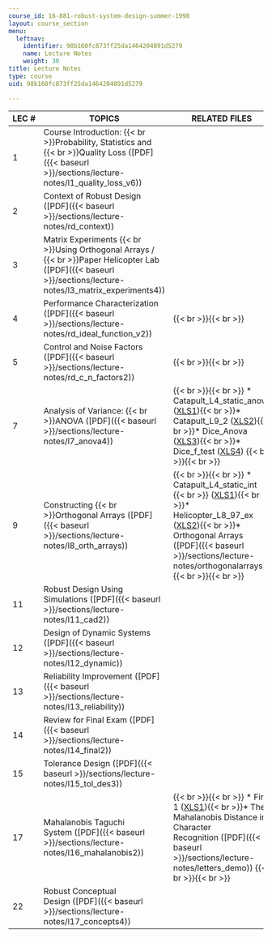 ```yaml
---
course_id: 16-881-robust-system-design-summer-1998
layout: course_section
menu:
  leftnav:
    identifier: 98b160fc873ff25da1464204891d5279
    name: Lecture Notes
    weight: 30
title: Lecture Notes
type: course
uid: 98b160fc873ff25da1464204891d5279

---
```


| LEC # | TOPICS | RELATED FILES |
| --- | --- | --- |
| 1 | Course Introduction:  {{< br >}}Probability, Statistics and  {{< br >}}Quality Loss ([PDF]({{< baseurl >}}/sections/lecture-notes/l1_quality_loss_v6)) | &nbsp; |
| 2 | Context of Robust Design ([PDF]({{< baseurl >}}/sections/lecture-notes/rd_context)) | &nbsp; |
| 3 | Matrix Experiments  {{< br >}}Using Orthogonal Arrays /  {{< br >}}Paper Helicopter Lab ([PDF]({{< baseurl >}}/sections/lecture-notes/l3_matrix_experiments4)) | &nbsp; |
| 4 | Performance Characterization ([PDF]({{< baseurl >}}/sections/lecture-notes/rd_ideal_function_v2)) |  {{< br >}}{{< br >}}  |
| 5 | Control and Noise Factors ([PDF]({{< baseurl >}}/sections/lecture-notes/rd_c_n_factors2)) |  {{< br >}}{{< br >}}  |
| 7 | Analysis of Variance:  {{< br >}}ANOVA ([PDF]({{< baseurl >}}/sections/lecture-notes/l7_anova4)) |  {{< br >}}{{< br >}} *   Catapult\_L4\_static\_anova ([XLS1](/coursemedia/16-881-robust-system-design-summer-1998/bbfcc875f14417431ef87c1d701398e6_catapult_l4_static_anova.xls)){{< br >}}*   Catapult\_L9\_2 ([XLS2](/coursemedia/16-881-robust-system-design-summer-1998/44ba950461e1876d977a0e2199a2a665_catapult_l9_2.xls)){{< br >}}*   Dice\_Anova ([XLS3](/coursemedia/16-881-robust-system-design-summer-1998/d04474daefe34bf6d632a3c59b9c1baf_dice_anova.xls)){{< br >}}*   Dice\_f\_test ([XLS4](/coursemedia/16-881-robust-system-design-summer-1998/4b398d60cb975afc623a76ff8c94a34f_dice_f_test.xls)) {{< br >}}{{< br >}}  |
| 9 | Constructing  {{< br >}}Orthogonal Arrays ([PDF]({{< baseurl >}}/sections/lecture-notes/l8_orth_arrays)) |  {{< br >}}{{< br >}} *   Catapult\_L4\_static\_int  {{< br >}}    ([XLS1](/coursemedia/16-881-robust-system-design-summer-1998/70d70b6f66f26466007269d9e7a288a8_catapult_l4_static_int.xls)){{< br >}}*   Helicopter\_L8\_97\_ex ([XLS2](/coursemedia/16-881-robust-system-design-summer-1998/5ddbb5b778de975ab61934f029884aa7_helicopter_l8_97_ex.xls)){{< br >}}*   Orthogonal Arrays ([PDF]({{< baseurl >}}/sections/lecture-notes/orthogonalarrays)) {{< br >}}{{< br >}}  |
| 11 | Robust Design Using Simulations ([PDF]({{< baseurl >}}/sections/lecture-notes/l11_cad2)) | &nbsp; |
| 12 | Design of Dynamic Systems ([PDF]({{< baseurl >}}/sections/lecture-notes/l12_dynamic)) | &nbsp; |
| 13 | Reliability Improvement ([PDF]({{< baseurl >}}/sections/lecture-notes/l13_reliability)) | &nbsp; |
| 14 | Review for Final Exam ([PDF]({{< baseurl >}}/sections/lecture-notes/l14_final2)) | &nbsp; |
| 15 | Tolerance Design ([PDF]({{< baseurl >}}/sections/lecture-notes/l15_tol_des3)) | &nbsp; |
| 17 | Mahalanobis Taguchi System ([PDF]({{< baseurl >}}/sections/lecture-notes/l16_mahalanobis2)) |  {{< br >}}{{< br >}} *   Fire 1 ([XLS1](/coursemedia/16-881-robust-system-design-summer-1998/a1b6550464e6ba428d64b7e1375b65eb_fire1.xls)){{< br >}}*   The Mahalanobis Distance in Character Recognition ([PDF]({{< baseurl >}}/sections/lecture-notes/letters_demo)) {{< br >}}{{< br >}}  |
| 22 | Robust Conceptual Design ([PDF]({{< baseurl >}}/sections/lecture-notes/l17_concepts4)) |